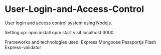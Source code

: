 # User-Login-and-Access-Control
User login and access control system using Nodejs.

Setting up:
  npm install
  npm start
  visit localhost:3000
  
 Frameworks and technologies used:
  Express
  Mongoose
  Passportjs
  Flash
  Express-validator
